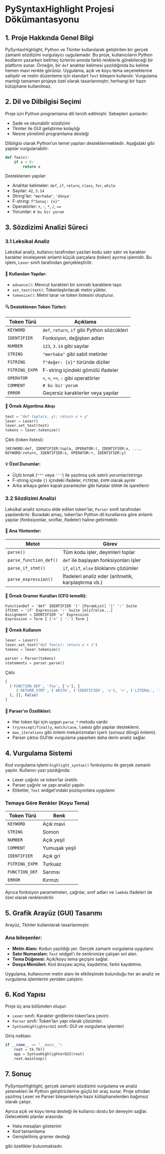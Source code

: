 
# PySyntaxHighlight Projesi Dökümantasyonu

## 1. Proje Hakkında Genel Bilgi

PySyntaxHighlight, Python ve Tkinter kullanılarak geliştirilen bir gerçek zamanlı sözdizimi vurgulayıcı uygulamadır.
Bu proje, kullanıcıların Python kodlarını yazarken belirteç türlerini anında farklı renklerle görebileceği bir platform sunar.
Örneğin, bir `def` anahtar kelimesi yazıldığında bu kelime hemen mavi renkte görünür. Uygulama, açık ve koyu tema seçeneklerine sahiptir ve metin düzenleme için standart `Text` bileşeni kullanılır.
Vurgulama mantığı tamamen projeye özel olarak tasarlanmıştır; herhangi bir hazır kütüphane kullanılmaz.

## 2. Dil ve Dilbilgisi Seçimi

Proje için Python programlama dili tercih edilmiştir. Sebepleri şunlardır:
- Sade ve okunabilir sözdizimi
- Tkinter ile GUI geliştirme kolaylığı
- Nesne yönelimli programlama desteği

Dilbilgisi olarak Python’un temel yapıları desteklenmektedir. Aşağıdaki gibi yapılar vurgulanabilir:

```python
def foo(x):
    if x > 0:
        return x
```

Desteklenen yapılar:
- Anahtar kelimeler: `def`, `if`, `return`, `class`, `for`, `while`
- Sayılar: `42`, `3.14`
- String'ler: `"merhaba"`, `'dünya'`
- F-string: `f"Sonuç: {x}"`
- Operatörler: `+`, `-`, `*`, `/`, `==`
- Yorumlar: `# bu bir yorum`

## 3. Sözdizimi Analizi Süreci


### 3.1 Leksikal Analiz

Leksikal analiz, kullanıcı tarafından yazılan kodu satır satır ve karakter karakter inceleyerek anlamlı küçük parçalara (token) ayırma işlemidir. Bu işlem, `Lexer` sınıfı tarafından gerçekleştirilir.

#### 🔧 Kullanılan Yapılar:
- `advance()`: Mevcut karakteri bir sonraki karaktere taşır.
- `set_text(text)`: Tokenlaştırılacak metni yükler.
- `tokenize()`: Metni tarar ve token listesini oluşturur.

#### 🔍 Desteklenen Token Türleri:
| Token Türü     | Açıklama                            |
|----------------|-------------------------------------|
| `KEYWORD`      | `def`, `return`, `if` gibi Python sözcükleri |
| `IDENTIFIER`   | Fonksiyon, değişken adları          |
| `NUMBER`       | `123`, `3.14` gibi sayılar          |
| `STRING`       | `"merhaba"` gibi sabit metinler     |
| `FSTRING`      | `f"değer: {x}"` türünde diziler     |
| `FSTRING_EXPR` | F-string içindeki gömülü ifadeler   |
| `OPERATOR`     | `+`, `=`, `==`, `:` gibi operatörler|
| `COMMENT`      | `# bu bir yorum`                    |
| `ERROR`        | Geçersiz karakterler veya yapılar   |

#### 🔁 Örnek Algoritma Akışı

```python
text = "def topla(x, y): return x + y"
lexer = Lexer()
lexer.set_text(text)
tokens = lexer.tokenize()
```

Çıktı (token listesi):

```plaintext
[KEYWORD:def, IDENTIFIER:topla, OPERATOR:(, IDENTIFIER:x, ..., KEYWORD:return, IDENTIFIER:x, OPERATOR:+, IDENTIFIER:y]
```

#### 💡 Özel Durumlar:
- Üçlü tırnak (`"""` veya `'''`) ile yazılmış çok satırlı yorumlar/strings
- F-string içinde `{}` içindeki ifadeler, `FSTRING_EXPR` olarak ayrılır
- Arka arkaya gelen kapalı parantezler gibi hatalar `ERROR` ile işaretlenir


### 3.2 Sözdizimi Analizi

Leksikal analiz sonucu elde edilen token'lar, `Parser` sınıfı tarafından yapılandırılır. Buradaki amaç, token’ları Python dil kurallarına göre anlamlı yapılar (fonksiyonlar, sınıflar, ifadeler) haline getirmektir.

#### 🧱 Ana Yöntemler:
| Metot               | Görev                                      |
|---------------------|--------------------------------------------|
| `parse()`           | Tüm kodu işler, deyimleri toplar           |
| `parse_function_def()` | `def` ile başlayan fonksiyonları işler |
| `parse_if_stmt()`   | `if`, `elif`, `else` bloklarını çözümler   |
| `parse_expression()`| İfadeleri analiz eder (aritmetik, karşılaştırma vb.) |

#### 🧩 Örnek Gramer Kuralları (CFG temelli):

```text
FunctionDef → 'def' IDENTIFIER '(' [ParamList] ')' ':' Suite
IfStmt → 'if' Expression ':' Suite [elif/else...]
Assignment → IDENTIFIER '=' Expression
Expression → Term { ('+' | '-') Term }
```

#### 📌 Örnek Kullanım

```python
lexer = Lexer()
lexer.set_text("def foo(x): return x + 1")
tokens = lexer.tokenize()

parser = Parser(tokens)
statements = parser.parse()
```

Çıktı:

```python
[
  ('FUNCTION_DEF', 'foo', ['x'], [
     ('RETURN_STMT', ('ARITH', ('IDENTIFIER', 'x'), '+', ('LITERAL', '1')))
  ], [], False)
]
```

#### 🎯 Parser’ın Özellikleri:
- Her token tipi için uygun `parse_*` metodu vardır.
- `try/except/finally`, `match/case`, `lambda` gibi yapılar desteklenir.
- `max_iterations` gibi önlem mekanizmaları içerir (sonsuz döngü önlemi).
- Parser çıktısı GUI’de vurgulama yaparken daha derin analiz sağlar.

## 4. Vurgulama Sistemi

Kod vurgulama işlemi `highlight_syntax()` fonksiyonu ile gerçek zamanlı yapılır. Kullanıcı yazı yazdığında:
- Lexer çağrılır ve token’lar üretilir.
- Parser çağrılır ve yapı analizi yapılır.
- Etiketler, `Text` widget’ındaki pozisyonlara uygulanır.

### Temaya Göre Renkler (Koyu Tema)

| Token Türü   | Renk         |
|--------------|--------------|
| `KEYWORD`    | Açık mavi    |
| `STRING`     | Somon        |
| `NUMBER`     | Açık yeşil   |
| `COMMENT`    | Yumuşak yeşil|
| `IDENTIFIER` | Açık gri     |
| `FSTRING_EXPR`| Turkuaz     |
| `FUNCTION_DEF`| Sarımsı     |
| `ERROR`      | Kırmızı      |

Ayrıca fonksiyon parametreleri, çağrılar, sınıf adları ve `lambda` ifadeleri de özel olarak renklendirilir.

## 5. Grafik Arayüz (GUI) Tasarımı

Arayüz, Tkinter kullanılarak tasarlanmıştır.

### Ana bileşenler:
- **Metin Alanı:** Kodun yazıldığı yer. Gerçek zamanlı vurgulama uygulanır.
- **Satır Numaraları:** `Text` widget’ı ile senkronize çalışan sol alan.
- **Tema Düğmesi:** Açık/koyu tema geçişini sağlar.
- **Dosya Menüleri:** Kod dosyası açma, kaydetme, farklı kaydetme.

Uygulama, kullanıcının metin alanı ile etkileşimde bulunduğu her an analiz ve vurgulama işlemlerini yeniden çalıştırır.

## 6. Kod Yapısı

Proje üç ana bölümden oluşur:

- `Lexer` sınıfı: Karakter girdilerini token’lara çevirir.
- `Parser` sınıfı: Token’ları yapı olarak çözümler.
- `SyntaxHighlighterGUI` sınıfı: GUI ve vurgulama işlemleri

Giriş noktası:

```python
if __name__ == "__main__":
    root = tk.Tk()
    app = SyntaxHighlighterGUI(root)
    root.mainloop()
```

## 7. Sonuç

PySyntaxHighlight, gerçek zamanlı sözdizimi vurgulama ve analiz yetenekleri ile Python geliştiricilerine güçlü bir araç sunar. Proje sıfırdan yazılmış Lexer ve Parser bileşenleriyle hazır kütüphanelerden bağımsız olarak çalışır.

Ayrıca açık ve koyu tema desteği ile kullanıcı dostu bir deneyim sağlar. Gelecekteki planlar arasında:
- Hata mesajları gösterimi
- Kod tamamlama
- Genişletilmiş gramer desteği

gibi özellikler bulunmaktadır.
